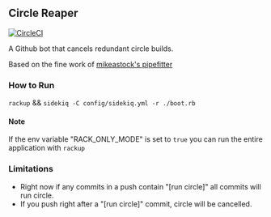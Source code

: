## Circle Reaper

[![CircleCI](https://circleci.com/gh/mikestephens/circle_reaper/tree/master.svg?style=svg)](https://circleci.com/gh/mikestephens/circle_reaper/tree/master)

A Github bot that cancels redundant circle builds.


Based on the fine work of [mikeastock's pipefitter](https://github.com/mikeastock/pipefitter)


### How to Run
`rackup` && `sidekiq -C config/sidekiq.yml -r ./boot.rb`

#### Note
If the env variable "RACK_ONLY_MODE" is set to `true` you can run the entire application with `rackup`


### Limitations
- Right now if any commits in a push contain "[run circle]" all commits will run circle.
- If you push right after a "[run circle]" commit, circle will be cancelled.
